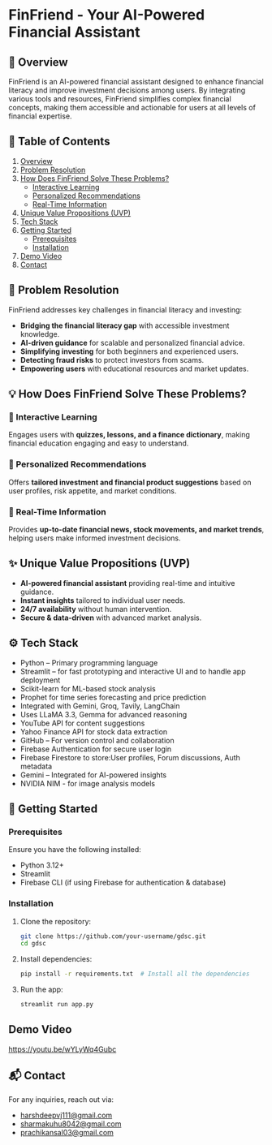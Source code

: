 # FinFriend - Your AI-Powered Financial Assistant

## 📌 Overview
FinFriend is an AI-powered financial assistant designed to enhance financial literacy and improve investment decisions among users. By integrating various tools and resources, FinFriend simplifies complex financial concepts, making them accessible and actionable for users at all levels of financial expertise.

## 📖 Table of Contents
1. [Overview](#-overview)
2. [Problem Resolution](#-problem-resolution)
3. [How Does FinFriend Solve These Problems?](#-how-does-finfriend-solve-these-problems)
   - [Interactive Learning](#-interactive-learning)
   - [Personalized Recommendations](#-personalized-recommendations)
   - [Real-Time Information](#-real-time-information)
4. [Unique Value Propositions (UVP)](#-unique-value-propositions-uvp)
5. [Tech Stack](#-tech-stack)
6. [Getting Started](#-getting-started)
   - [Prerequisites](#-prerequisites)
   - [Installation](#-installation)
7. [Demo Video](#demo-video)
8. [Contact](#-contact)

## 🚀 Problem Resolution
FinFriend addresses key challenges in financial literacy and investing:
- **Bridging the financial literacy gap** with accessible investment knowledge.
- **AI-driven guidance** for scalable and personalized financial advice.
- **Simplifying investing** for both beginners and experienced users.
- **Detecting fraud risks** to protect investors from scams.
- **Empowering users** with educational resources and market updates.

## 💡 How Does FinFriend Solve These Problems?
### 🔹 Interactive Learning
Engages users with **quizzes, lessons, and a finance dictionary**, making financial education engaging and easy to understand.

### 🔹 Personalized Recommendations
Offers **tailored investment and financial product suggestions** based on user profiles, risk appetite, and market conditions.

### 🔹 Real-Time Information
Provides **up-to-date financial news, stock movements, and market trends**, helping users make informed investment decisions.


## ✨ Unique Value Propositions (UVP)
- **AI-powered financial assistant** providing real-time and intuitive guidance.
- **Instant insights** tailored to individual user needs.
- **24/7 availability** without human intervention.
- **Secure & data-driven** with advanced market analysis.

## ⚙️ Tech Stack
- Python – Primary programming language
- Streamlit – for fast prototyping and interactive UI and to handle app deployment
- Scikit-learn for ML-based stock analysis
- Prophet for time series forecasting and price prediction
- Integrated with Gemini, Groq, Tavily, LangChain
- Uses LLaMA 3.3, Gemma for advanced reasoning
- YouTube API for content suggestions
- Yahoo Finance API for stock data extraction
- GitHub – For version control and collaboration
- Firebase Authentication for secure user login
- Firebase Firestore to store:User profiles, Forum discussions, Auth metadata
- Gemini – Integrated for AI-powered insights
- NVIDIA NIM - for image analysis models



## 📖 Getting Started
### Prerequisites
Ensure you have the following installed:
- Python 3.12+
- Streamlit
- Firebase CLI (if using Firebase for authentication & database)

### Installation
1. Clone the repository:
   ```bash
   git clone https://github.com/your-username/gdsc.git
   cd gdsc
   ```
2. Install dependencies:
   ```bash
   pip install -r requirements.txt  # Install all the dependencies
   ```
3. Run the app:
   ```bash
   streamlit run app.py
   ```

## Demo Video
https://youtu.be/wYLyWq4Gubc

## 📬 Contact
For any inquiries, reach out via:
- harshdeepvj111@gmail.com
- sharmakuhu8042@gmail.com
- prachikansal03@gmail.com


